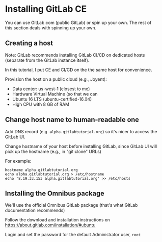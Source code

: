 # Installing GitLab CE


You can use GitLab.com (public GitLab) or spin up your own. The rest of this section
deals with spinning up your own.

## Creating a host

Note: GitLab recommends installing GitLab CI/CD on dedicated hosts (separate from the GitLab instance itself).

In this tutorial, I put CE and CI/CD on the the same host for convenience.

Provision the host on a public cloud (e.g., Joyent):

- Data center: us-west-1 (closest to me)
- Hardware Virtual Machine (so that we can 
- Ubuntu 16 LTS (ubuntu-certified-16.04)
- High CPU with 8 GB of RAM


## Change host name to human-readable one

Add DNS record (e.g. `alpha.gitlabtutorial.org`) so it's nicer to access the GitLab UI.

Change hostname of your host before installing GitLab, since GitLab UI will pick up the hostname (e.g., in "git clone" URLs)

For example:

```
hostname alpha.gitlabtutorial.org
echo alpha.gitlabtutorial.org > /etc/hostname
echo '8.19.33.153 alpha.gitlabtutorial.org' >> /etc/hosts
```



## Installing the Omnibus package

We'll use the official Omnibus GitLab package (that's what GitLab documentation recommends)

Follow the download and installation instructions on https://about.gitlab.com/installation/#ubuntu

Login and set the password for the default Administrator user, `root`
